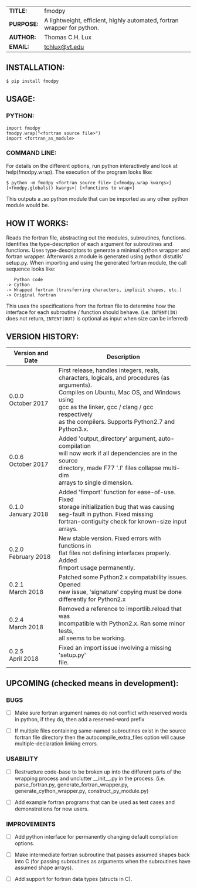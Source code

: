 |             |                |
|-------------|----------------|
|**TITLE:**   | fmodpy         |
|**PURPOSE:** | A lightweight, efficient, highly automated, fortran wrapper for python.      |
|**AUTHOR:**  | Thomas C.H. Lux  |
|**EMAIL:**   | tchlux@vt.edu |


## INSTALLATION:

    $ pip install fmodpy


## USAGE:

### PYTHON:

    import fmodpy
    fmodpy.wrap("<fortran source file>")
    import <fortran_as_module>

### COMMAND LINE:

  For details on the different options, run python interactively and 
  look at help(fmodpy.wrap). The execution of the program looks like:

    $ python -m fmodpy <fortran source file> [<fmodpy.wrap kwargs>] [<fmodpy.globals() kwargs>] [<functions to wrap>]

  This outputs a <fortran mod name>.so python module that can be
  imported as any other python module would be.



## HOW IT WORKS:

  Reads the fortran file, abstracting out the modules, subroutines,
  functions. Identifies the type-description of each argument for
  subroutines and functions. Uses type-descriptors to generate a
  minimal cython wrapper and fortran wrapper. Afterwards a module is
  generated using python distutils' setup.py. When importing and
  using the generated fortran module, the call sequence looks like:

       Python code
    -> Cython
    -> Wrapped fortran (transferring characters, implicit shapes, etc.)
    -> Original fortran


  This uses the specifications from the fortran file to determine how
  the interface for each subroutine / function should behave. (i.e.
  `INTENT(IN)` does not return, `INTENT(OUT)` is optional as input
  when size can be inferred)


## VERSION HISTORY:

|Version and Date       | Description           |
|-----------------------|-----------------------|
| 0.0.0<br>October 2017 | First release, handles integers, reals, <br> characters, logicals, and procedures (as arguments). <br> Compiles on Ubuntu, Mac OS, and Windows using <br> gcc as the linker, gcc / clang / gcc respectively <br> as the compilers. Supports Python2.7 and Python3.x. |
| 0.0.6<br>October 2017 | Added 'output_directory' argument, auto-compilation <br> will now work if all dependencies are in the source <br> directory, made F77 '.f' files collapse multi-dim <br> arrays to single dimension. |
| 0.1.0<br>January 2018 | Added 'fimport' function for ease-of-use. Fixed <br> storage initialization bug that was causing <br> seg-fault in python. Fixed missing <br> fortran-contiguity check for known-size input <br> arrays. |
| 0.2.0<br>February 2018 | New stable version. Fixed errors with functions in <br> flat files not defining interfaces properly. Added <br> fimport usage permanently. |
| 0.2.1<br>March 2018 | Patched some Python2.x compatability issues. Opened <br> new issue, 'signature' copying must be done <br> differently for Python2.x |
| 0.2.4<br>March 2018 | Removed a reference to importlib.reload that was <br> incompatible with Python2.x. Ran some minor tests, <br> all seems to be working. |
| 0.2.5<br>April 2018 | Fixed an import issue involving a missing 'setup.py' <br> file. |


## UPCOMING (checked means in development):

### BUGS

- [ ] Make sure fortran argument names do not conflict with reserved
      words in python, if they do, then add a reserved-word prefix

- [ ] If multiple files containing same-named subroutines exist in the
      source fortran file directory then the autocompile_extra_files
      option will cause multiple-declaration linking errors.


### USABILITY

- [ ] Restructure code-base to be broken up into the different parts
      of the wrapping process and unclutter \_\_init__.py in the process.
      (i.e. parse_fortran.py, generate_fortran_wrapper.py,
       generate_cython_wrapper.py, construct_py_module.py)

- [ ] Add example fortran programs that can be used as test cases and
      demonstrations for new users.


### IMPROVEMENTS

- [ ] Add python interface for permanently changing default compilation options.

- [ ] Make intermediate fortran subroutine that passes assumed
      shapes back into C (for passing subroutines as arguments when 
      the subroutines have assumed shape arrays).

- [ ] Add support for fortran data types (structs in C).

